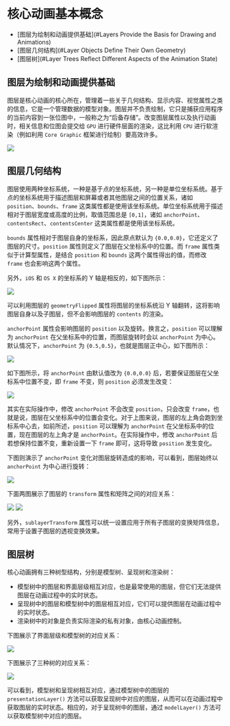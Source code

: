 # 核心动画基本概念

- [图层为绘制和动画提供基础](#Layers Provide the Basis for Drawing and Animations)
- [图层几何结构](#Layer Objects Define Their Own Geometry)
- [图层树](#Layer Trees Reflect Different Aspects of the Animation State)

<a name="Layers Provide the Basis for Drawing and Animations"></a>
## 图层为绘制和动画提供基础

图层是核心动画的核心所在，管理着一些关于几何结构、显示内容、视觉属性之类的信息，它是一个管理数据的模型对象。图层并不负责绘制，它只是捕获应用程序的当前内容到一张位图中，一般称之为“后备存储”。改变图层属性以及执行动画时，相关信息和位图会提交给 `GPU` 进行硬件层面的渲染，这比利用 `CPU` 进行软渲染（例如利用 `Core Graphic` 框架进行绘制）要高效许多。

![](Images/basics_layer_rendering_2x.png)

<a name="Layer Objects Define Their Own Geometry"></a>
## 图层几何结构

图层使用两种坐标系统，一种是基于点的坐标系统，另一种是单位坐标系统。基于点的坐标系统用于描述图层和屏幕或者其他图层之间的位置关系，诸如 `position`、`bounds`、`frame` 这类属性都是使用该坐标系统。单位坐标系统用于描述相对于图层宽度或高度的比例，取值范围总是 `[0,1]`，诸如 `anchorPoint`、`contentsRect`、`contentsCenter` 这类属性都是使用该坐标系统。

`bounds` 属性相对于图层自身的坐标系，因此原点默认为 `{0.0,0.0}`，它还定义了图层的尺寸。`position` 属性则定义了图层在父坐标系中的位置。而 `frame` 属性类似于计算型属性，是结合 `position` 和 `bounds` 这两个属性得出的值，而修改 `frame` 也会影响这两个属性。

另外，`iOS` 和 `OS X` 的坐标系的 Y 轴是相反的，如下图所示：

![](Images/layer_coords_bounds_2x.png)

可以利用图层的 `geometryFlipped` 属性将图层的坐标系统沿 Y 轴翻转，这将影响图层自身以及子图层，但不会影响图层的 `contents` 的渲染。

`anchorPoint` 属性会影响图层的 `position` 以及旋转。换言之，`position` 可以理解为 `anchorPoint` 在父坐标系中的位置，而图层旋转时会以 `anchorPoint` 为中心。默认情况下，`anchorPoint` 为 `{0.5,0.5}`，也就是图层正中心，如下图所示：

![](Images/layer_coords_unit_2x.png)

如下图所示，将 `anchorPoint` 由默认值改为 `{0.0,0.0}` 后，若要保证图层在父坐标系中位置不变，即 `frame` 不变，则 `position` 必须发生改变：

![](Images/layer_coords_anchorpoint_position_2x.png)

其实在实际操作中，修改 `anchorPoint` 不会改变 `position`，只会改变 `frame`，也就是说，图层在父坐标系中的位置会变化。对于上图来说，图层的左上角会跑到坐标系中心去，如前所述，`position` 可以理解为 `anchorPoint` 在父坐标系中的位置，现在图层的左上角才是 `anchorPoint`。在实际操作中，修改 `anchorPoint` 后若想保持位置不变，重新设置一下 `frame` 即可，这将导致 `position` 发生变化。

下图则演示了 `anchorPoint` 变化对图层旋转造成的影响，可以看到，图层始终以 `anchorPoint` 为中心进行旋转：
 
![](Images/layer_coords_anchorpoint_transform_2x.png)

下面两图展示了图层的 `transform` 属性和矩阵之间的对应关系：

![](Images/transform_basic_math_2x.png)
![](Images/transform_manipulations_2x.png)

另外，`sublayerTransform` 属性可以统一设置应用于所有子图层的变换矩阵信息，常用于设置子图层的透视变换效果。

<a name="Layer Trees Reflect Different Aspects of the Animation State"></a>
## 图层树

核心动画拥有三种树型结构，分别是模型树、呈现树和渲染树：

- 模型树中的图层和界面层级相互对应，也是最常使用的图层，但它们无法提供图层在动画过程中的实时状态。
- 呈现树中的图层和模型树中的图层相互对应，它们可以提供图层在动画过程中的实时状态。
- 渲染树中的对象是负责实际渲染的私有对象，由核心动画控制。

下图展示了界面层级和模型树的对应关系：

![](Images/sublayer_hierarchy_2x.png)

下图展示了三种树的对应关系：

![](Images/sublayer_hierarchies_2x.png)

可以看到，模型树和呈现树相互对应，通过模型树中的图层的 `presentationLayer()` 方法可以获取呈现树中对应的图层，从而可以在动画过程中获取图层的实时状态。相应的，对于呈现树中的图层，通过 `modelLayer()` 方法可以获取模型树中对应的图层。
